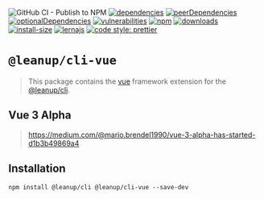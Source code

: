 ![GitHub CI - Publish to NPM](https://github.com/leanupjs/leanup/workflows/GitHub%20CI%20-%20Publish%20to%20NPM/badge.svg)
[![dependencies][dependencies]][dependencies-url]
[![peerDependencies][peerdependencies]][peerdependencies-url]
[![optionalDependencies][optionaldependencies]][optionaldependencies-url]
[![vulnerabilities][vulnerabilities]][vulnerabilities-url]
[![npm][npm]][npm-url]
[![downloads][downloads]][downloads-url]
[![install-size][install-size]][install-size-url]
[![lernajs][lernajs]][lernajs-url]
[![code style: prettier](https://img.shields.io/badge/code_style-prettier-ff69b4.svg)](https://github.com/prettier/prettier)

[npm]: https://img.shields.io/npm/v/@leanup/cli-vue
[npm-url]: https://www.npmjs.com/package/@leanup/cli-vue
[dependencies]: https://status.david-dm.org/gh/leanupjs/leanup.svg?path=packages/cli/frameworks/vue&ref=release/1.1
[dependencies-url]: https://david-dm.org/leanupjs/leanup?path=packages/cli/frameworks/vue&ref=release/1.1
[peerdependencies]: https://status.david-dm.org/gh/leanupjs/leanup.svg?path=packages/cli/frameworks/vue&ref=release/1.1&type=peer
[peerdependencies-url]: https://david-dm.org/leanupjs/leanup?path=packages/cli/frameworks/vue&ref=release/1.1&type=peer
[optionaldependencies]: https://status.david-dm.org/gh/leanupjs/leanup.svg?path=packages/cli/frameworks/vue&ref=release/1.1&type=optional
[optionaldependencies-url]: https://david-dm.org/leanupjs/leanup?path=packages/cli/frameworks/vue&ref=release/1.1&type=optional
[vulnerabilities]: https://snyk.io/test/npm/@leanup/cli-vue/badge.svg
[vulnerabilities-url]: https://snyk.io/test/npm/@leanup/cli-vue
[downloads]: https://img.shields.io/npm/dt/@leanup/cli-vue
[downloads-url]: https://npmcharts.com/compare/@leanup/cli-vue?minimal=true
[install-size]: https://packagephobia.now.sh/badge?p=@leanup/cli-vue@next
[install-size-url]: https://packagephobia.now.sh/result?p=@leanup/cli-vue@next
[lernajs]: https://img.shields.io/badge/managed%20with-lerna-blueviolet
[lernajs-url]: https://lerna.js.org

# `@leanup/cli-vue`

> This package contains the [vue](https://vuejs.org) framework extension for the [@leanup/cli](https://www.npmjs.com/package/@leanup/cli).

## Vue 3 Alpha

> https://medium.com/@mario.brendel1990/vue-3-alpha-has-started-d1b3b49869a4

## Installation

`npm install @leanup/cli @leanup/cli-vue --save-dev`
